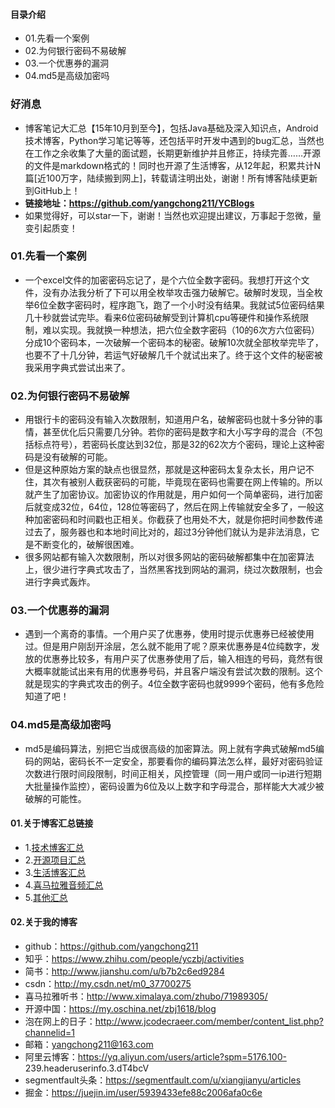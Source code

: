 #### 目录介绍
- 01.先看一个案例
- 02.为何银行密码不易破解
- 03.一个优惠券的漏洞
- 04.md5是高级加密吗




### 好消息
- 博客笔记大汇总【15年10月到至今】，包括Java基础及深入知识点，Android技术博客，Python学习笔记等等，还包括平时开发中遇到的bug汇总，当然也在工作之余收集了大量的面试题，长期更新维护并且修正，持续完善……开源的文件是markdown格式的！同时也开源了生活博客，从12年起，积累共计N篇[近100万字，陆续搬到网上]，转载请注明出处，谢谢！所有博客陆续更新到GitHub上！
- **链接地址：https://github.com/yangchong211/YCBlogs**
- 如果觉得好，可以star一下，谢谢！当然也欢迎提出建议，万事起于忽微，量变引起质变！



### 01.先看一个案例
- 一个excel文件的加密密码忘记了，是个六位全数字密码。我想打开这个文件，没有办法我分析了下可以用全枚举攻击强力破解它。破解时发现，当全枚举6位全数字密码时，程序跑飞，跑了一个小时没有结果。我就试5位密码结果几十秒就尝试完毕。看来6位密码破解受到计算机cpu等硬件和操作系统限制，难以实现。我就换一种想法，把六位全数字密码（10的6次方六位密码）分成10个密码本，一次破解一个密码本的秘密。破解10次就全部枚举完毕了，也要不了十几分钟，若运气好破解几千个就试出来了。终于这个文件的秘密被我采用字典式尝试出来了。



### 02.为何银行密码不易破解
- 用银行卡的密码没有输入次数限制，知道用户名，破解密码也就十多分钟的事情，甚至优化后只需要几分钟。若你的密码是数字和大小写字母的混合（不包括标点符号），若密码长度达到32位，那是32的62次方个密码，理论上这种密码是没有破解的可能。
- 但是这种原始方案的缺点也很显然，那就是这种密码太复杂太长，用户记不住，其次有被别人截获密码的可能，毕竟现在密码也需要在网上传输的。所以就产生了加密协议。加密协议的作用就是，用户如何一个简单密码，进行加密后就变成32位，64位，128位等密码了，然后在网上传输就安全多了，一般这种加密密码和时间戳也正相关。你截获了也用处不大，就是你把时间参数传递过去了，服务器也和本地时间比对的，超过3分钟他们就认为是非法消息，它是不断变化的，破解很困难。
- 很多网站都有输入次数限制，所以对很多网站的密码破解都集中在加密算法上，很少进行字典式攻击了，当然黑客找到网站的漏洞，绕过次数限制，也会进行字典式轰炸。 


### 03.一个优惠券的漏洞
- 遇到一个离奇的事情。一个用户买了优惠券，使用时提示优惠券已经被使用过。但是用户刚刮开涂层，怎么就不能用了呢？原来优惠券是4位纯数字，发放的优惠券比较多，有用户买了优惠券使用了后，输入相连的号码，竟然有很大概率就能试出来有用的优惠券号码，并且客户端没有尝试次数的限制。这个就是现实的字典式攻击的例子。4位全数字密码也就9999个密码，他有多危险知道了吧！ 


### 04.md5是高级加密吗
- md5是编码算法，别把它当成很高级的加密算法。网上就有字典式破解md5编码的网站，密码长不一定安全，那要看你的编码算法怎么样，最好对密码验证次数进行限时间段限制，时间正相关，风控管理（同一用户或同一ip进行短期大批量操作监控），密码设置为6位及以上数字和字母混合，那样能大大减少被破解的可能性。




#### 01.关于博客汇总链接
- 1.[技术博客汇总](https://www.jianshu.com/p/614cb839182c)
- 2.[开源项目汇总](https://blog.csdn.net/m0_37700275/article/details/80863574)
- 3.[生活博客汇总](https://blog.csdn.net/m0_37700275/article/details/79832978)
- 4.[喜马拉雅音频汇总](https://www.jianshu.com/p/f665de16d1eb)
- 5.[其他汇总](https://www.jianshu.com/p/53017c3fc75d)



#### 02.关于我的博客
- github：https://github.com/yangchong211
- 知乎：https://www.zhihu.com/people/yczbj/activities
- 简书：http://www.jianshu.com/u/b7b2c6ed9284
- csdn：http://my.csdn.net/m0_37700275
- 喜马拉雅听书：http://www.ximalaya.com/zhubo/71989305/
- 开源中国：https://my.oschina.net/zbj1618/blog
- 泡在网上的日子：http://www.jcodecraeer.com/member/content_list.php?channelid=1
- 邮箱：yangchong211@163.com
- 阿里云博客：https://yq.aliyun.com/users/article?spm=5176.100- 239.headeruserinfo.3.dT4bcV
- segmentfault头条：https://segmentfault.com/u/xiangjianyu/articles
- 掘金：https://juejin.im/user/5939433efe88c2006afa0c6e





